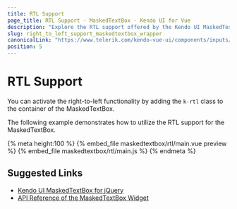 ```yaml
---
title: RTL Support
page_title: RTL Support - MaskedTextBox - Kendo UI for Vue
description: "Explore the RTL support offered by the Kendo UI MaskedTextBox wrapper for Vue."
slug: right_to_left_support_maskedtextbox_wrapper
canonicalLink: "https://www.telerik.com/kendo-vue-ui/components/inputs/globalization/"
position: 5
---
```


<div><WrapperBanner link="/kendo-vue-ui/components/inputs/globalization"></WrapperBanner></div>    

# RTL Support

You can activate the right-to-left functionality by adding the `k-rtl` class to the container of the MaskedTextBox.

The following example demonstrates how to utilize the RTL support for the MaskedTextBox.

{% meta height:100 %}
{% embed_file maskedtextbox/rtl/main.vue preview %}
{% embed_file maskedtextbox/rtl/main.js %}
{% endmeta %}

## Suggested Links

* [Kendo UI MaskedTextBox for jQuery](https://docs.telerik.com/kendo-ui/controls/editors/maskedtextbox/overview)
* [API Reference of the MaskedTextBox Widget](https://docs.telerik.com/kendo-ui/api/javascript/ui/maskedtextbox)
